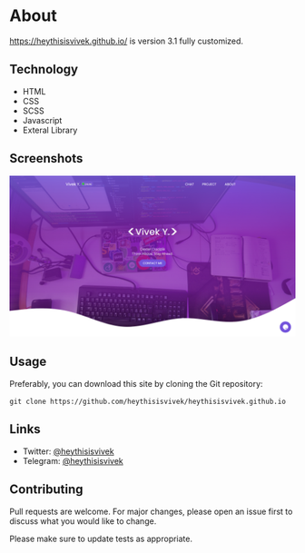 # About
https://heythisisvivek.github.io/ is version 3.1 fully customized.

## Technology

* HTML
* CSS
* SCSS
* Javascript
* Exteral Library

Screenshots
----

![Screenshot](img/Wallpaper.png)

## Usage
Preferably, you can download this site by cloning the Git repository:
```
git clone https://github.com/heythisisvivek/heythisisvivek.github.io
```

Links
----

* Twitter: [@heythisisvivek](https://twitter.com/heythisisvivek)
* Telegram: [@heythisisvivek](https://t.me/heythisisvivek)

## Contributing
Pull requests are welcome. For major changes, please open an issue first to discuss what you would like to change.

Please make sure to update tests as appropriate.
